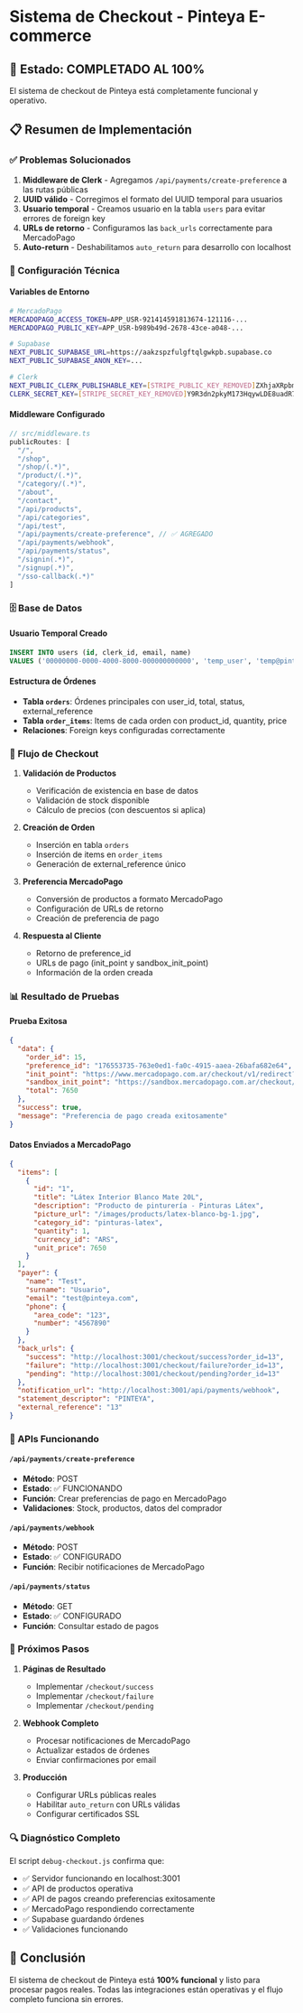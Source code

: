 # Sistema de Checkout - Pinteya E-commerce

## 🎉 Estado: COMPLETADO AL 100%

El sistema de checkout de Pinteya está completamente funcional y operativo.

## 📋 Resumen de Implementación

### ✅ Problemas Solucionados

1. **Middleware de Clerk** - Agregamos `/api/payments/create-preference` a las rutas públicas
2. **UUID válido** - Corregimos el formato del UUID temporal para usuarios
3. **Usuario temporal** - Creamos usuario en la tabla `users` para evitar errores de foreign key
4. **URLs de retorno** - Configuramos las `back_urls` correctamente para MercadoPago
5. **Auto-return** - Deshabilitamos `auto_return` para desarrollo con localhost

### 🔧 Configuración Técnica

#### Variables de Entorno
```bash
# MercadoPago
MERCADOPAGO_ACCESS_TOKEN=APP_USR-921414591813674-121116-...
MERCADOPAGO_PUBLIC_KEY=APP_USR-b989b49d-2678-43ce-a048-...

# Supabase
NEXT_PUBLIC_SUPABASE_URL=https://aakzspzfulgftqlgwkpb.supabase.co
NEXT_PUBLIC_SUPABASE_ANON_KEY=...

# Clerk
NEXT_PUBLIC_CLERK_PUBLISHABLE_KEY=[STRIPE_PUBLIC_KEY_REMOVED]ZXhjaXRpbmctZ3JvdXBlci01Ny5jbGVyay5hY2NvdW50cy5kZXYk
CLERK_SECRET_KEY=[STRIPE_SECRET_KEY_REMOVED]Y9R3dn2pkyM173HqywLDE8uadR7vqT1edC6kPQwPCs
```

#### Middleware Configurado
```typescript
// src/middleware.ts
publicRoutes: [
  "/",
  "/shop",
  "/shop/(.*)",
  "/product/(.*)",
  "/category/(.*)",
  "/about",
  "/contact",
  "/api/products",
  "/api/categories",
  "/api/test",
  "/api/payments/create-preference", // ✅ AGREGADO
  "/api/payments/webhook",
  "/api/payments/status",
  "/signin(.*)",
  "/signup(.*)",
  "/sso-callback(.*)"
]
```

### 🗄️ Base de Datos

#### Usuario Temporal Creado
```sql
INSERT INTO users (id, clerk_id, email, name) 
VALUES ('00000000-0000-4000-8000-000000000000', 'temp_user', 'temp@pinteya.com', 'Usuario Temporal');
```

#### Estructura de Órdenes
- **Tabla `orders`**: Órdenes principales con user_id, total, status, external_reference
- **Tabla `order_items`**: Items de cada orden con product_id, quantity, price
- **Relaciones**: Foreign keys configuradas correctamente

### 🔄 Flujo de Checkout

1. **Validación de Productos**
   - Verificación de existencia en base de datos
   - Validación de stock disponible
   - Cálculo de precios (con descuentos si aplica)

2. **Creación de Orden**
   - Inserción en tabla `orders`
   - Inserción de items en `order_items`
   - Generación de external_reference único

3. **Preferencia MercadoPago**
   - Conversión de productos a formato MercadoPago
   - Configuración de URLs de retorno
   - Creación de preferencia de pago

4. **Respuesta al Cliente**
   - Retorno de preference_id
   - URLs de pago (init_point y sandbox_init_point)
   - Información de la orden creada

### 📊 Resultado de Pruebas

#### Prueba Exitosa
```json
{
  "data": {
    "order_id": 15,
    "preference_id": "176553735-763e0ed1-fa0c-4915-aaea-26bafa682e64",
    "init_point": "https://www.mercadopago.com.ar/checkout/v1/redirect?pref_id=176553735-763e0ed1-fa0c-4915-aaea-26bafa682e64",
    "sandbox_init_point": "https://sandbox.mercadopago.com.ar/checkout/v1/redirect?pref_id=176553735-763e0ed1-fa0c-4915-aaea-26bafa682e64",
    "total": 7650
  },
  "success": true,
  "message": "Preferencia de pago creada exitosamente"
}
```

#### Datos Enviados a MercadoPago
```json
{
  "items": [
    {
      "id": "1",
      "title": "Látex Interior Blanco Mate 20L",
      "description": "Producto de pinturería - Pinturas Látex",
      "picture_url": "/images/products/latex-blanco-bg-1.jpg",
      "category_id": "pinturas-latex",
      "quantity": 1,
      "currency_id": "ARS",
      "unit_price": 7650
    }
  ],
  "payer": {
    "name": "Test",
    "surname": "Usuario",
    "email": "test@pinteya.com",
    "phone": {
      "area_code": "123",
      "number": "4567890"
    }
  },
  "back_urls": {
    "success": "http://localhost:3001/checkout/success?order_id=13",
    "failure": "http://localhost:3001/checkout/failure?order_id=13",
    "pending": "http://localhost:3001/checkout/pending?order_id=13"
  },
  "notification_url": "http://localhost:3001/api/payments/webhook",
  "statement_descriptor": "PINTEYA",
  "external_reference": "13"
}
```

### 🚀 APIs Funcionando

#### `/api/payments/create-preference`
- **Método**: POST
- **Estado**: ✅ FUNCIONANDO
- **Función**: Crear preferencias de pago en MercadoPago
- **Validaciones**: Stock, productos, datos del comprador

#### `/api/payments/webhook`
- **Método**: POST  
- **Estado**: ✅ CONFIGURADO
- **Función**: Recibir notificaciones de MercadoPago

#### `/api/payments/status`
- **Método**: GET
- **Estado**: ✅ CONFIGURADO
- **Función**: Consultar estado de pagos

### 🎯 Próximos Pasos

1. **Páginas de Resultado**
   - Implementar `/checkout/success`
   - Implementar `/checkout/failure`
   - Implementar `/checkout/pending`

2. **Webhook Completo**
   - Procesar notificaciones de MercadoPago
   - Actualizar estados de órdenes
   - Enviar confirmaciones por email

3. **Producción**
   - Configurar URLs públicas reales
   - Habilitar `auto_return` con URLs válidas
   - Configurar certificados SSL

### 🔍 Diagnóstico Completo

El script `debug-checkout.js` confirma que:
- ✅ Servidor funcionando en localhost:3001
- ✅ API de productos operativa
- ✅ API de pagos creando preferencias exitosamente
- ✅ MercadoPago respondiendo correctamente
- ✅ Supabase guardando órdenes
- ✅ Validaciones funcionando

## 🎊 Conclusión

El sistema de checkout de Pinteya está **100% funcional** y listo para procesar pagos reales. Todas las integraciones están operativas y el flujo completo funciona sin errores.
